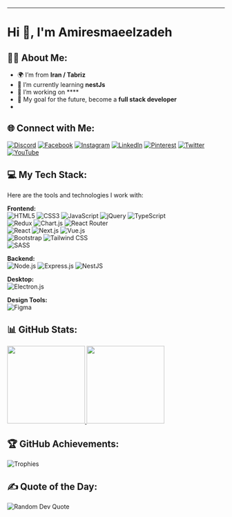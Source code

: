 
---

# Hi 👋, I'm Amiresmaeelzadeh  

## 🙋‍♂️ About Me:  
- 🌍 I’m from **Iran / Tabriz**  
- 🌱 I’m currently learning **nestJs**  
- 💼 I’m working on ****  
- 🎯 My goal for the future, become a **full stack developer**
- 
## 🌐 Connect with Me:  
[![Discord](https://img.shields.io/badge/Discord-%237289DA.svg?logo=discord&logoColor=white)](https://discord.gg/emiroow) 
[![Facebook](https://img.shields.io/badge/Facebook-%231877F2.svg?logo=Facebook&logoColor=white)](https://facebook.com/emiroow) 
[![Instagram](https://img.shields.io/badge/Instagram-%23E4405F.svg?logo=Instagram&logoColor=white)](https://instagram.com/emiroow) 
[![LinkedIn](https://img.shields.io/badge/LinkedIn-%230077B5.svg?logo=linkedin&logoColor=white)](https://linkedin.com/in/aemiroow) 
[![Pinterest](https://img.shields.io/badge/Pinterest-%23E60023.svg?logo=Pinterest&logoColor=white)](https://pinterest.com/emiroow) 
[![Twitter](https://img.shields.io/badge/Twitter-%231DA1F2.svg?logo=Twitter&logoColor=white)](https://twitter.com/aemiroow) 
[![YouTube](https://img.shields.io/badge/YouTube-%23FF0000.svg?logo=YouTube&logoColor=white)](https://youtube.com/c/emiroow)

## 💻 My Tech Stack:  
Here are the tools and technologies I work with:  

**Frontend:**  
![HTML5](https://img.shields.io/badge/HTML5-%23E34F26.svg?style=for-the-badge&logo=html5&logoColor=white) 
![CSS3](https://img.shields.io/badge/CSS3-%231572B6.svg?style=for-the-badge&logo=css3&logoColor=white) 
![JavaScript](https://img.shields.io/badge/JavaScript-%23323330.svg?style=for-the-badge&logo=javascript&logoColor=%23F7DF1E) 
![jQuery](https://img.shields.io/badge/jQuery-%230769AD.svg?style=for-the-badge&logo=jquery&logoColor=white)
![TypeScript](https://img.shields.io/badge/TypeScript-%23007ACC.svg?style=for-the-badge&logo=typescript&logoColor=white)  
![Redux](https://img.shields.io/badge/Redux-%23593D88.svg?style=for-the-badge&logo=redux&logoColor=white) 
![Chart.js](https://img.shields.io/badge/Chart.js-%23FF6384.svg?style=for-the-badge&logo=chartdotjs&logoColor=white)
![React Router](https://img.shields.io/badge/React_Router-%23CA4245.svg?style=for-the-badge&logo=react-router&logoColor=white)  
![React](https://img.shields.io/badge/React-%2320232A.svg?style=for-the-badge&logo=react&logoColor=%2361DAFB) 
![Next.js](https://img.shields.io/badge/Next.js-%23000000.svg?style=for-the-badge&logo=nextdotjs&logoColor=white) 
![Vue.js](https://img.shields.io/badge/Vue.js-%2335495E.svg?style=for-the-badge&logo=vuedotjs&logoColor=%234FC08D)  
![Bootstrap](https://img.shields.io/badge/Bootstrap-%23563D7C.svg?style=for-the-badge&logo=bootstrap&logoColor=white) 
![Tailwind CSS](https://img.shields.io/badge/TailwindCSS-%2338B2AC.svg?style=for-the-badge&logo=tailwind-css&logoColor=white)  
![SASS](https://img.shields.io/badge/SASS-%23CC6699.svg?style=for-the-badge&logo=sass&logoColor=white)  

**Backend:**  
![Node.js](https://img.shields.io/badge/Node.js-%23339933.svg?style=for-the-badge&logo=nodedotjs&logoColor=white) 
![Express.js](https://img.shields.io/badge/Express.js-%23000000.svg?style=for-the-badge&logo=express&logoColor=white) 
![NestJS](https://img.shields.io/badge/NestJS-%23E0234E.svg?style=for-the-badge&logo=nestjs&logoColor=white)  

**Desktop:**  
![Electron.js](https://img.shields.io/badge/Electron-%2320232A.svg?style=for-the-badge&logo=electron&logoColor=white) 


**Design Tools:**  
![Figma](https://img.shields.io/badge/Figma-%23F24E1E.svg?style=for-the-badge&logo=figma&logoColor=white)  

## 📊 GitHub Stats:  
<a href="https://github.com/emiroow/github-readme-stats">
  <img height="180em" src="https://github-readme-stats.vercel.app/api?username=emiroow&show_icons=true&theme=radical" />
</a>
<a href="https://github.com/emiroow/github-readme-stats">
  <img height="180em" src="https://github-readme-stats.vercel.app/api/top-langs/?username=emiroow&layout=compact&theme=radical" />
</a>  

## 🏆 GitHub Achievements:  
![Trophies](https://github-profile-trophy.vercel.app/?username=emiroow&theme=radical&margin-w=5)

## ✍️ Quote of the Day:  
![Random Dev Quote](https://quotes-github-readme.vercel.app/api?type=horizontal&theme=radical)
